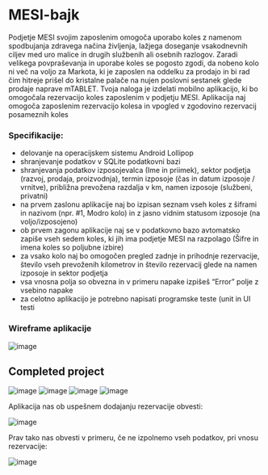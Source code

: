 # MESI-bajk

Podjetje MESI svojim zaposlenim omogoča uporabo koles z
namenom spodbujanja zdravega načina življenja, lažjega doseganje vsakodnevnih ciljev med uro malice
in drugih službenih ali osebnih razlogov. Zaradi velikega povpraševanja in uporabe koles se pogosto zgodi,
da nobeno kolo ni več na voljo za Markota, ki je zaposlen na oddelku za prodajo in bi rad čim hitreje prišel
do kristalne palače na nujen poslovni sestanek glede prodaje naprave mTABLET. Tvoja naloga je izdelati
mobilno aplikacijo, ki bo omogočala rezervacijo koles zaposlenim v podjetju MESI. Aplikacija naj omogoča
zaposlenim rezervacijo kolesa in vpogled v zgodovino rezervacij posameznih koles


### Specifikacije:

* delovanje na operacijskem sistemu Android Lollipop
* shranjevanje podatkov v SQLite podatkovni bazi
* shranjevanja podatkov izposojevalca (Ime in priimek), sektor podjetja (razvoj, prodaja,
proizvodnja), termin izposoje (čas in datum izposoje / vrnitve), približna prevožena razdalja v km,
namen izposoje (službeni, privatni)
* na prvem zaslonu aplikacije naj bo izpisan seznam vseh koles z šiframi in nazivom (npr. #1, Modro
kolo) in z jasno vidnim statusom izposoje (na voljo/izposojeno)
* ob prvem zagonu aplikacije naj se v podatkovno bazo avtomatsko zapiše vseh sedem koles, ki jih
ima podjetje MESI na razpolago (Šifre in imena koles so poljubne izbire)
* za vsako kolo naj bo omogočen pregled zadnje in prihodnje rezervacije, število vseh prevoženih
kilometrov in število rezervacij glede na namen izposoje in sektor podjetja
* vsa vnosna polja so obvezna in v primeru napake izpišeš “Error” polje z vsebino napake
* za celotno aplikacijo je potrebno napisati programske teste (unit in UI testi


### Wireframe aplikacije
![image](https://user-images.githubusercontent.com/47832737/164161115-96e683b7-f312-4c9b-ab66-5bc2a4f5bf34.png)

## Completed project

![image](https://user-images.githubusercontent.com/47832737/164716271-663e91b2-4e4b-4f81-b607-5fa0105222e2.png)
![image](https://user-images.githubusercontent.com/47832737/164716332-e7ef70e2-df92-4b71-a985-a3a1f4a99c21.png)
![image](https://user-images.githubusercontent.com/47832737/164716376-b896f278-3217-419d-94b6-7447108505f4.png)
![image](https://user-images.githubusercontent.com/47832737/164716480-cd393329-c0ec-4c31-9715-28adfa899c95.png)

Aplikacija nas ob uspešnem dodajanju rezervacije obvesti:

![image](https://user-images.githubusercontent.com/47832737/164716881-414181dd-9463-4ee4-a717-89bf70cf0880.png)


Prav tako nas obvesti v primeru, če ne izpolnemo vseh podatkov, pri vnosu rezervacije:

![image](https://user-images.githubusercontent.com/47832737/164716794-e500315a-d151-4a4d-a400-23ed2bbb1080.png)
